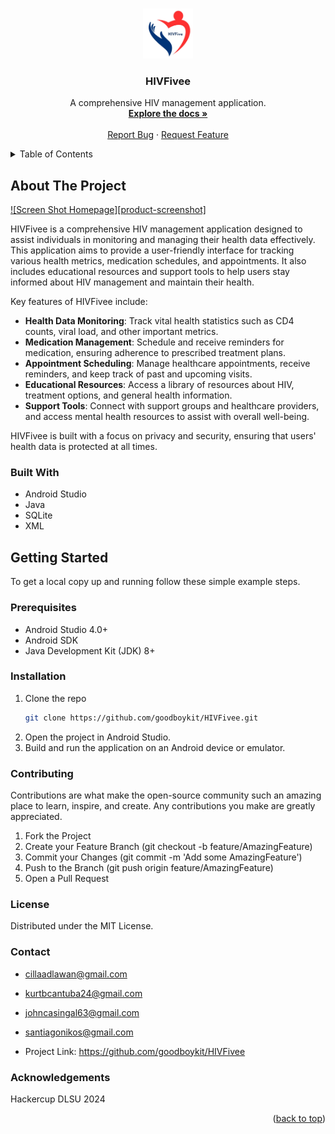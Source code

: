 <a id="readme-top"></a>



<!-- PROJECT LOGO -->
<br />
<div align="center">
  <a href="https://github.com/goodboykit/HIVFivee">
    <img src="image 28.png" alt="Logo" width="80" height="80">
  </a>

  <h3 align="center">HIVFivee</h3>

  <p align="center">
    A comprehensive HIV management application.
    <br />
    <a href="https://github.com/goodboykit/HIVFivee"><strong>Explore the docs »</strong></a>
    <br />
    <br />
    <a href="https://github.com/goodboykit/HIVFivee/issues">Report Bug</a>
    ·
    <a href="https://github.com/goodboykit/HIVFivee/issues">Request Feature</a>
  </p>
</div>

<!-- TABLE OF CONTENTS -->
<details>
  <summary>Table of Contents</summary>
  <ol>
    <li><a href="#about-the-project">About The Project</a></li>
    <li><a href="#built-with">Built With</a></li>
    <li><a href="#getting-started">Getting Started</a></li>
    <li><a href="#usage">Usage</a></li>
    <li><a href="#roadmap">Roadmap</a></li>
    <li><a href="#contributing">Contributing</a></li>
    <li><a href="#license">License</a></li>
    <li><a href="#contact">Contact</a></li>
    <li><a href="#acknowledgments">Acknowledgments</a></li>
  </ol>
</details>

<!-- ABOUT THE PROJECT -->
## About The Project

[![Screen Shot Homepage][product-screenshot]](123.png)

HIVFivee is a comprehensive HIV management application designed to assist individuals in monitoring and managing their health data effectively. This application aims to provide a user-friendly interface for tracking various health metrics, medication schedules, and appointments. It also includes educational resources and support tools to help users stay informed about HIV management and maintain their health.

Key features of HIVFivee include:
- **Health Data Monitoring**: Track vital health statistics such as CD4 counts, viral load, and other important metrics.
- **Medication Management**: Schedule and receive reminders for medication, ensuring adherence to prescribed treatment plans.
- **Appointment Scheduling**: Manage healthcare appointments, receive reminders, and keep track of past and upcoming visits.
- **Educational Resources**: Access a library of resources about HIV, treatment options, and general health information.
- **Support Tools**: Connect with support groups and healthcare providers, and access mental health resources to assist with overall well-being.

HIVFivee is built with a focus on privacy and security, ensuring that users' health data is protected at all times.


<!-- BUILT WITH -->
### Built With

- Android Studio
- Java
- SQLite
- XML

<!-- GETTING STARTED -->
## Getting Started

To get a local copy up and running follow these simple example steps.

### Prerequisites

- Android Studio 4.0+
- Android SDK
- Java Development Kit (JDK) 8+

### Installation

1. Clone the repo
   ```sh
   git clone https://github.com/goodboykit/HIVFivee.git
2. Open the project in Android Studio.
3. Build and run the application on an Android device or emulator.

### Contributing

Contributions are what make the open-source community such an amazing place to learn, inspire, and create. Any contributions you make are greatly appreciated.

1. Fork the Project
2. Create your Feature Branch (git checkout -b feature/AmazingFeature)
3. Commit your Changes (git commit -m 'Add some AmazingFeature')
4. Push to the Branch (git push origin feature/AmazingFeature)
5. Open a Pull Request

### License

Distributed under the MIT License. 

### Contact

- cillaadlawan@gmail.com
- kurtbcantuba24@gmail.com
- johncasingal63@gmail.com
- santiagonikos@gmail.com
  
- Project Link: https://github.com/goodboykit/HIVFivee

### Acknowledgements

Hackercup DLSU 2024
<p align="right">(<a href="#readme-top">back to top</a>)</p>

<!-- MARKDOWN LINKS & IMAGES -->
<!-- https://www.markdownguide.org/basic-syntax/#reference-style-links -->
